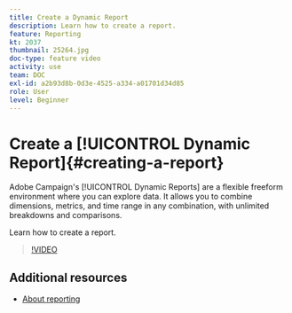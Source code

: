 ```yaml
---
title: Create a Dynamic Report
description: Learn how to create a report.
feature: Reporting
kt: 2037
thumbnail: 25264.jpg
doc-type: feature video
activity: use
team: DOC
exl-id: a2b93d8b-0d3e-4525-a334-a01701d34d85
role: User
level: Beginner
---
```

# Create a [!UICONTROL Dynamic Report]{#creating-a-report}

Adobe Campaign's [!UICONTROL Dynamic Reports] are a flexible freeform environment where you can explore data. It allows you to combine dimensions, metrics, and time range in any combination, with unlimited breakdowns and comparisons.

Learn how to create a report.

>[!VIDEO](https://video.tv.adobe.com/v/25264/?quality=12&learn=on)

## Additional resources

* [About reporting](https://experienceleague.adobe.com/docs/campaign-standard/using/reporting/about-reporting/about-dynamic-reports.html?lang=en)
